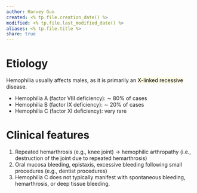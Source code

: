 ```yaml
---
author: Harvey Guo
created: <% tp.file.creation_date() %>
modified: <% tp.file.last_modified_date() %>
aliases: <% tp.file.title %>
share: true
---
```


# Etiology
Hemophilia usually affects males, as it is primarily an <mark style="background: #FFF3A34A;">X-linked recessive</mark> disease.
- Hemophilia A (factor VIII deficiency): ∼ 80% of cases
- Hemophilia B (factor IX deficiency): ∼ 20% of cases
- Hemophilia C (factor XI deficiency): very rare
# Clinical features
1. Repeated hemarthrosis (e.g., knee joint) → hemophilic arthropathy (i.e., destruction of the joint due to repeated hemarthrosis)
2. Oral mucosa bleeding, epistaxis, excessive bleeding following small procedures (e.g., dentist procedures)
3. Hemophilia C does not typically manifest with spontaneous bleeding, hemarthrosis, or deep tissue bleeding.
